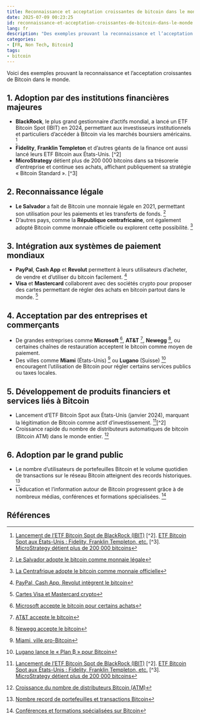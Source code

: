 ```yaml
---
title: Reconnaissance et acceptation croissantes de bitcoin dans le monde
date: 2025-07-09 00:23:25
id: reconnaissance-et-acceptation-croissantes-de-bitcoin-dans-le-monde
lang: fr
description: "Des exemples prouvant la reconnaissance et l’acceptation croissantes de Bitcoin dans le monde."
categories:
- [FR, Non Tech, Bitcoin]
tags:
- bitcoin
---
```


Voici des exemples prouvant la reconnaissance et l’acceptation croissantes de Bitcoin dans le monde.

## 1. Adoption par des institutions financières majeures
- **BlackRock**, le plus grand gestionnaire d’actifs mondial, a lancé un ETF Bitcoin Spot (IBIT) en 2024, permettant aux investisseurs institutionnels et particuliers d’accéder à Bitcoin via les marchés boursiers américains. [^1]
- **Fidelity**, **Franklin Templeton** et d’autres géants de la finance ont aussi lancé leurs ETF Bitcoin aux États-Unis. [^2]
- **MicroStrategy** détient plus de 200 000 bitcoins dans sa trésorerie d’entreprise et continue ses achats, affichant publiquement sa stratégie « Bitcoin Standard ». [^3]

## 2. Reconnaissance légale
- **Le Salvador** a fait de Bitcoin une monnaie légale en 2021, permettant son utilisation pour les paiements et les transferts de fonds. [^4]
- D’autres pays, comme la **République centrafricaine**, ont également adopté Bitcoin comme monnaie officielle ou explorent cette possibilité. [^5]

## 3. Intégration aux systèmes de paiement mondiaux
- **PayPal**, **Cash App** et **Revolut** permettent à leurs utilisateurs d’acheter, de vendre et d’utiliser du bitcoin facilement. [^6]
- **Visa** et **Mastercard** collaborent avec des sociétés crypto pour proposer des cartes permettant de régler des achats en bitcoin partout dans le monde. [^7]

## 4. Acceptation par des entreprises et commerçants
- De grandes entreprises comme **Microsoft** [^8], **AT&T** [^9], **Newegg** [^10], ou certaines chaînes de restauration acceptent le bitcoin comme moyen de paiement.
- Des villes comme **Miami** (États-Unis) [^11] ou **Lugano** (Suisse) [^12] encouragent l’utilisation de Bitcoin pour régler certains services publics ou taxes locales.

## 5. Développement de produits financiers et services liés à Bitcoin
- Lancement d’ETF Bitcoin Spot aux États-Unis (janvier 2024), marquant la légitimation de Bitcoin comme actif d’investissement. [^1][^2]
- Croissance rapide du nombre de distributeurs automatiques de bitcoin (Bitcoin ATM) dans le monde entier. [^13]

## 6. Adoption par le grand public
- Le nombre d’utilisateurs de portefeuilles Bitcoin et le volume quotidien de transactions sur le réseau Bitcoin atteignent des records historiques. [^14]
- L’éducation et l’information autour de Bitcoin progressent grâce à de nombreux médias, conférences et formations spécialisées. [^15]

## Références

[^1]: [Lancement de l’ETF Bitcoin Spot de BlackRock (IBIT)](https://www.reuters.com/markets/us/blackrock-bitcoin-etf-record-inflows-2024-01-12/)
[^2]. [ETF Bitcoin Spot aux États-Unis : Fidelity, Franklin Templeton, etc.](https://www.cnbc.com/2024/01/11/bitcoin-etfs-begin-trading-in-the-us.html)
[^3]. [MicroStrategy détient plus de 200 000 bitcoins](https://www.coindesk.com/business/2024/03/19/microstrategy-now-holds-more-than-200000-bitcoin/)
[^4]: [Le Salvador adopte le bitcoin comme monnaie légale](https://www.bbc.com/news/world-latin-america-57398274)
[^5]: [La Centrafrique adopte le bitcoin comme monnaie officielle](https://www.lemonde.fr/afrique/article/2022/04/27/la-centrafrique-adopte-le-bitcoin-comme-monnaie-officielle_6124206_3212.html)
[^6]: [PayPal, Cash App, Revolut intègrent le bitcoin](https://www.theverge.com/2020/10/21/21527238/paypal-bitcoin-cryptocurrency-payments-venmo)
[^7]: [Cartes Visa et Mastercard crypto](https://www.visa.com/blog/bdp/2021/02/03/visa-crypto-2021.html)
[^8]: [Microsoft accepte le bitcoin pour certains achats](https://news.microsoft.com/2014/12/11/microsoft-adds-bitcoin-as-payment-option/)
[^9]: [AT&T accepte le bitcoin](https://about.att.com/story/2019/att_bitpay.html)
[^10]: [Newegg accepte le bitcoin](https://www.newegg.com/promotions/nepro/14-4626/index.html)
[^11]: [Miami, ville pro-Bitcoin](https://www.miamiherald.com/news/local/community/miami-dade/downtown-miami/article251358563.html)
[^12]: [Lugano lance le « Plan ₿ » pour Bitcoin](https://www.swissinfo.ch/eng/lugano-launches--plan-b--to-become-bitcoin-capital/47413734)
[^13]: [Croissance du nombre de distributeurs Bitcoin (ATM)](https://coinatmradar.com/charts/growth/)
[^14]: [Nombre record de portefeuilles et transactions Bitcoin](https://www.blockchain.com/charts/my-wallet-n-users)
[^15]: [Conférences et formations spécialisées sur Bitcoin](https://www.eventbrite.com/d/online/bitcoin-conference/)
